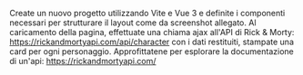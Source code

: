 Create un nuovo progetto utilizzando Vite e Vue 3 e definite i componenti necessari per strutturare il layout come da screenshot allegato.
Al caricamento della pagina, effettuate una chiama ajax all'API di Rick & Morty:
https://rickandmortyapi.com/api/character
con i dati restituiti, stampate una card per ogni personaggio.
Approfittatene per esplorare la documentazione di un'api:
https://rickandmortyapi.com/

